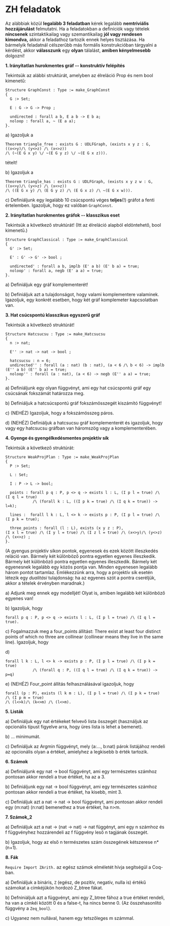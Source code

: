 # ZH feladatok

Az alábbiak közül **legalább 3 feladatban** kérek legalább **nemtriviális hozzájárulást** felmutatni. Ha a feladatokban a definíciók vagy tételek **nincsenek** szintaktikailag vagy szemantikailag **jól vagy rendesen kimondva,** akkor a feladathoz tartozik ennek helyes tisztázása. Ha bármelyik feladatnál célszerűbb más formális konstrukcióban tárgyalni a kérdést, akkor **válasszunk** egy **olyan** tálalást, **amiben kényelmesebb** dolgozni!

**1. Irányítatlan hurokmentes gráf -- konstruktív felépítés**

Tekintsük az alábbi struktúrát, amelyben az élreláció Prop és nem bool kimenetű: 
````coq
Structure GraphConst : Type := make_GraphConst
{
  G :> Set;

  E : G -> G -> Prop ;

  undirected : forall a b, E a b -> E b a;
  noloop : forall a, ~ (E a a);
}.
````

a) Igazoljuk a 
````coq
Theorem triangle_free : exists G : UDLFGraph, (exists x y z : G, ((x<>y)/\ (y<>z) /\ (x<>z))
/\ (~(E G x y) \/ ~(E G y z) \/ ~(E G x z))).
````
tételt!

b) Igazoljuk a 
````coq 
Theorem triangle_has : exists G : UDLFGraph, (exists x y z w : G, ((x<>y)/\ (y<>z) /\ (x<>z))
/\ ((E G x y) /\ (E G y z) /\ (E G x z) /\ ~(E G x w))). 
````
c)
Definiáljunk egy legalább 10 csúcspontú véges **teljes**(!) gráfot a fenti értelemben. Igazoljuk, hogy ez valóban ````GraphConst````.

**2. Irányítatlan hurokmentes gráfok -- klasszikus eset** 

Tekintsük a következő struktúrát! (Itt az élreláció alapból eldöntehető, bool kimenetű.)

````coq
Structure GraphClassical : Type := make_GraphClassical
{
  G' :> Set;

  E' : G' -> G' -> bool ;

  undirected' : forall a b, implb (E' a b) (E' b a) = true;
  noloop' : forall a, negb (E' a a) = true;
}.
````
a) Definiáljuk egy gráf komplementerét! 

b) Definiáljuk azt a tulajdonságot, hogy valami komplementere valaminek. Igazoljuk, egy konkrét esetben, hogy két gráf komplemeter kapcsolatban van.

**3. Hat csúcspontú klasszikus egyszerű gráf**

Tekintsük a következő struktúrát!

````coq
Structure Hatcsucsu : Type := make_Hatcsucsu
{
  n :> nat;

  E'' :> nat -> nat -> bool ;

  hatcsucsu : n = 6;
  undirected'' : forall (a : nat) (b : nat), (a < 6 /\ b < 6) -> implb (E'' a b) (E'' b a) = true;
  noloop'' : forall (a : nat), (a < 6) -> negb (E'' a a) = true;
}.
````
a) Definiáljunk egy olyan függvényt, ami egy hat csúcspontú gráf egy csúcsának fokszámát határozza meg.

b) Definiáljuk a hatcsúcspontú gráf fokszámösszegét kiszámító függvényt!

c) (NEHÉZ) Igazoljuk, hogy a fokszámösszeg páros.

d) (NEHÉZ) Definiáljuk a hatcsucsu gráf komplementerét és igazoljuk, hogy vagy egy hatcsucsu gráfban van háromszög
 vagy a komplementerében. 

**4. Gyenge és gyengélkedésmentes projektív sík**

Tekintsük a következő struktúrát:

````coq
Structure WeakProjPlan : Type := make_WeakProjPlan
{
  P :> Set;

  L : Set;

  I : P -> L -> bool;

  points : forall p q : P, p <> q -> exists l : L, (I p l = true) /\ (I q l = true)
            /\ (forall k : L, ((I p k = true) /\ (I q k = true)) -> l=k);

  lines :  forall l k : L, l <> k -> exists p : P, (I p l = true) /\ (I p k = true);
  
  three_points : forall (l : L), exists (x y z : P), 
(I x l = true) /\ (I y l = true) /\ (I z l = true) /\ (x<>y)/\ (y<>z) /\ (x<>z) ;
}.
````
(A gyengus projektív síkon pontok, egyenesek és ezek között illeszkedés reláció van. Bármely két különböző pontra egyetlen egyenes illeszkedik. Bármely két különböző pontra egyetlen egyenes illeszkedik. Bármely két egyenesnek legalább egy közös pontja van. Minden egyenesen legalább három pontot tartamlaz. Emlékezzünk arra, hogy a projektív sík esetén létezik egy *dualitási* tulajdonság: ha az egyenes szót a pontra cseréljük, akkor a tételek érvényben maradnak.)

a) Adjunk meg ennek egy modelljét! Olyat is, amiben legalább két különböző egyenes van!

b) Igazoljuk, hogy 

````coq
forall p q : P, p <> q -> exists l : L, (I p l = true) /\ (I q l = true).
````
c)  Fogalmazzuk meg a four_points állítást: There exist at least four distinct points of which no three are collinear 
(collinear means they live in the same line). Igazoljuk, hogy 

d)  

````coq
forall l k : L, l <> k -> exists p : P, (I p l = true) /\ (I p k = true)
            /\ (forall q : P, ((I q l = true) /\ (I q k = true)) -> p=q)
````

e) (NEHÉZ) Four_point állítás felhasználásával igazoljuk, hogy 

````coq
forall (p : P), exists (l k m : L), (I p l = true) /\ (I p k = true) /\ (I p m = true) 
/\ (l<>k)/\ (k<>m) /\ (l<>m).
````

**5. Listák**

a) Definiáljuk egy nat értékeket felvevő lista összegét (használjuk az opcionális típust figyelve arra, hogy üres lista is lehet a bemenet).

b) ... minimumát. 

c) Definiáljuk az Argmin függvényt, mely (a:..., b:nat) párok listájához rendeli az opcionális olyan a értéket, amielyhez a legkisebb b érték tartozik.   

**6. Számok**

a) Definiáljunk egy nat -> bool függvényt, ami egy természetes számhoz pontosan akkor rendeli a true értéket, ha az a 3.

b) Definiáljunk egy nat -> bool függvényt, ami egy természetes számhoz pontosan akkor rendeli a true értéket, ha kisebb, mint 3.

c) Definiáljuk azt a nat -> nat -> bool függvényt, ami pontosan akkor rendeli egy (m:nat) (n:nat) bemenethez a true értéket, ha n>m.  
 
**7. Számok_2**

a) Definiáljuk azt a nat -> (nat -> nat) -> nat  függényt, ami egy n számhoz és f függvényhez hozzárendeli az f függvény leső n tagjának összegét.

b) Igazoljuk, hogy az első n természetes szám összegének kétszerese n*(n+1).

**8. Fák**

````Require Import ZArith.```` az egész számok elméletét hívja segítségül a Coq-ban.

a) Definiáljuk a bináris, ````Z```` (egész, de pozitív, negatív, nulla is) értékű számokat a címkéjükön hordozó Z_btree fákat.

b) Defniniáljuk azt a függvényt, ami egy Z_btree fához a true értéket rendeli, ha van a címkéi között 0 és a false-t, ha nincs benne 0. (Az összehasonlító függvény a ````Zeq_bool````).

c) Ugyanez nem nullával, hanem egy tetszőleges m számmal.
